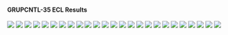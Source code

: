 #### GRUPCNTL-35 ECL Results

![](ECL/GRUPCNTL-35-Bottom_Hole_Pressure.png)
![](ECL/GRUPCNTL-35-Field_Production_Comparison_Plot.png)
![](ECL/GRUPCNTL-35-Field_Sales_Gas_Production_Comparison_Plot.png)
![](ECL/GRUPCNTL-35-Field_Water_Injection_Comparison_Plot.png)
![](ECL/GRUPCNTL-35-Gas_Injection_Volumes.png)
![](ECL/GRUPCNTL-35-Group_Gas_Injection.png)
![](ECL/GRUPCNTL-35-Group_INJE_Gas_Injection_Comparison_Plot.png)
![](ECL/GRUPCNTL-35-Group_INJE_Water_Injection_Comparison_Plot.png)
![](ECL/GRUPCNTL-35-Group_PROD_Production_Comparison_Plot.png)
![](ECL/GRUPCNTL-35-Group_Water_Injection.png)
![](ECL/GRUPCNTL-35-Well_INJ1_Gas_Injection_Comparison_Plot.png)
![](ECL/GRUPCNTL-35-Well_INJ1_Water_Injection_Performance.png)
![](ECL/GRUPCNTL-35-Well_INJ2_Water_Injection_Performance.png)
![](ECL/GRUPCNTL-35-Well_PROD1_Pressure_Comparison_Plot.png)
![](ECL/GRUPCNTL-35-Well_PROD1_Production_and_Mode_of_Control_Plot.png)
![](ECL/GRUPCNTL-35-Well_PROD1_Production_Performance.png)
![](ECL/GRUPCNTL-35-Well_PROD2_Pressure_Comparison_Plot.png)
![](ECL/GRUPCNTL-35-Well_PROD2_Production_and_Mode_of_Control_Plot.png)
![](ECL/GRUPCNTL-35-Well_PROD2_Production_Performance.png)
![](ECL/GRUPCNTL-35-Well_PROD3_Pressure_Comparison_Plot.png)
![](ECL/GRUPCNTL-35-Well_PROD3_Production_and_Mode_of_Control_Plot.png)
![](ECL/GRUPCNTL-35-Well_PROD3_Production_Performance.png)
![](ECL/GRUPCNTL-35-Well_PROD4_Pressure_Comparison_Plot.png)
![](ECL/GRUPCNTL-35-Well_PROD4_Production_and_Mode_of_Control_Plot.png)
![](ECL/GRUPCNTL-35-Well_PROD4_Production_Performance.png)
